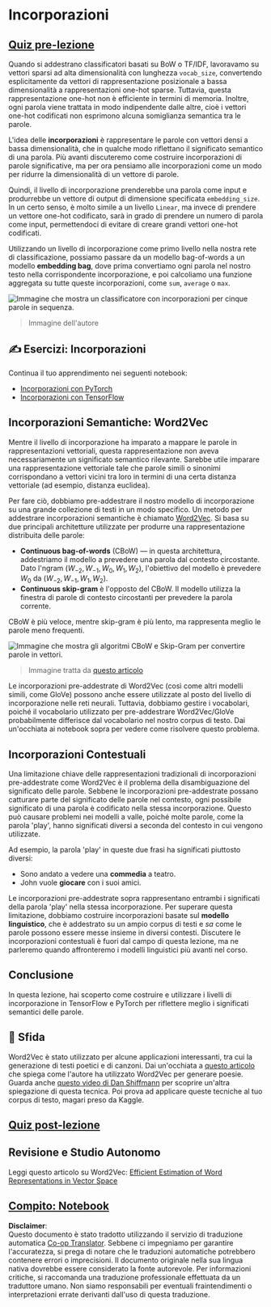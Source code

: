<!--
CO_OP_TRANSLATOR_METADATA:
{
  "original_hash": "e40b47ac3fd48f71304ede1474e66293",
  "translation_date": "2025-08-26T06:56:09+00:00",
  "source_file": "lessons/5-NLP/14-Embeddings/README.md",
  "language_code": "it"
}
-->
# Incorporazioni

## [Quiz pre-lezione](https://ff-quizzes.netlify.app/en/ai/quiz/27)

Quando si addestrano classificatori basati su BoW o TF/IDF, lavoravamo su vettori sparsi ad alta dimensionalità con lunghezza `vocab_size`, convertendo esplicitamente da vettori di rappresentazione posizionale a bassa dimensionalità a rappresentazioni one-hot sparse. Tuttavia, questa rappresentazione one-hot non è efficiente in termini di memoria. Inoltre, ogni parola viene trattata in modo indipendente dalle altre, cioè i vettori one-hot codificati non esprimono alcuna somiglianza semantica tra le parole.

L'idea delle **incorporazioni** è rappresentare le parole con vettori densi a bassa dimensionalità, che in qualche modo riflettano il significato semantico di una parola. Più avanti discuteremo come costruire incorporazioni di parole significative, ma per ora pensiamo alle incorporazioni come un modo per ridurre la dimensionalità di un vettore di parole.

Quindi, il livello di incorporazione prenderebbe una parola come input e produrrebbe un vettore di output di dimensione specificata `embedding_size`. In un certo senso, è molto simile a un livello `Linear`, ma invece di prendere un vettore one-hot codificato, sarà in grado di prendere un numero di parola come input, permettendoci di evitare di creare grandi vettori one-hot codificati.

Utilizzando un livello di incorporazione come primo livello nella nostra rete di classificazione, possiamo passare da un modello bag-of-words a un modello **embedding bag**, dove prima convertiamo ogni parola nel nostro testo nella corrispondente incorporazione, e poi calcoliamo una funzione aggregata su tutte queste incorporazioni, come `sum`, `average` o `max`.

![Immagine che mostra un classificatore con incorporazioni per cinque parole in sequenza.](../../../../../translated_images/embedding-classifier-example.b77f021a7ee67eeec8e68bfe11636c5b97d6eaa067515a129bfb1d0034b1ac5b.it.png)

> Immagine dell'autore

## ✍️ Esercizi: Incorporazioni

Continua il tuo apprendimento nei seguenti notebook:
* [Incorporazioni con PyTorch](../../../../../lessons/5-NLP/14-Embeddings/EmbeddingsPyTorch.ipynb)
* [Incorporazioni con TensorFlow](../../../../../lessons/5-NLP/14-Embeddings/EmbeddingsTF.ipynb)

## Incorporazioni Semantiche: Word2Vec

Mentre il livello di incorporazione ha imparato a mappare le parole in rappresentazioni vettoriali, questa rappresentazione non aveva necessariamente un significato semantico rilevante. Sarebbe utile imparare una rappresentazione vettoriale tale che parole simili o sinonimi corrispondano a vettori vicini tra loro in termini di una certa distanza vettoriale (ad esempio, distanza euclidea).

Per fare ciò, dobbiamo pre-addestrare il nostro modello di incorporazione su una grande collezione di testi in un modo specifico. Un metodo per addestrare incorporazioni semantiche è chiamato [Word2Vec](https://en.wikipedia.org/wiki/Word2vec). Si basa su due principali architetture utilizzate per produrre una rappresentazione distribuita delle parole:

 - **Continuous bag-of-words** (CBoW) — in questa architettura, addestriamo il modello a prevedere una parola dal contesto circostante. Dato l'ngram $(W_{-2},W_{-1},W_0,W_1,W_2)$, l'obiettivo del modello è prevedere $W_0$ da $(W_{-2},W_{-1},W_1,W_2)$.
 - **Continuous skip-gram** è l'opposto del CBoW. Il modello utilizza la finestra di parole di contesto circostanti per prevedere la parola corrente.

CBoW è più veloce, mentre skip-gram è più lento, ma rappresenta meglio le parole meno frequenti.

![Immagine che mostra gli algoritmi CBoW e Skip-Gram per convertire parole in vettori.](../../../../../translated_images/example-algorithms-for-converting-words-to-vectors.fbe9207a726922f6f0f5de66427e8a6eda63809356114e28fb1fa5f4a83ebda7.it.png)

> Immagine tratta da [questo articolo](https://arxiv.org/pdf/1301.3781.pdf)

Le incorporazioni pre-addestrate di Word2Vec (così come altri modelli simili, come GloVe) possono anche essere utilizzate al posto del livello di incorporazione nelle reti neurali. Tuttavia, dobbiamo gestire i vocabolari, poiché il vocabolario utilizzato per pre-addestrare Word2Vec/GloVe probabilmente differisce dal vocabolario nel nostro corpus di testo. Dai un'occhiata ai notebook sopra per vedere come risolvere questo problema.

## Incorporazioni Contestuali

Una limitazione chiave delle rappresentazioni tradizionali di incorporazioni pre-addestrate come Word2Vec è il problema della disambiguazione del significato delle parole. Sebbene le incorporazioni pre-addestrate possano catturare parte del significato delle parole nel contesto, ogni possibile significato di una parola è codificato nella stessa incorporazione. Questo può causare problemi nei modelli a valle, poiché molte parole, come la parola 'play', hanno significati diversi a seconda del contesto in cui vengono utilizzate.

Ad esempio, la parola 'play' in queste due frasi ha significati piuttosto diversi:

- Sono andato a vedere una **commedia** a teatro.
- John vuole **giocare** con i suoi amici.

Le incorporazioni pre-addestrate sopra rappresentano entrambi i significati della parola 'play' nella stessa incorporazione. Per superare questa limitazione, dobbiamo costruire incorporazioni basate sul **modello linguistico**, che è addestrato su un ampio corpus di testi e *sa* come le parole possono essere messe insieme in diversi contesti. Discutere le incorporazioni contestuali è fuori dal campo di questa lezione, ma ne parleremo quando affronteremo i modelli linguistici più avanti nel corso.

## Conclusione

In questa lezione, hai scoperto come costruire e utilizzare i livelli di incorporazione in TensorFlow e PyTorch per riflettere meglio i significati semantici delle parole.

## 🚀 Sfida

Word2Vec è stato utilizzato per alcune applicazioni interessanti, tra cui la generazione di testi poetici e di canzoni. Dai un'occhiata a [questo articolo](https://www.politetype.com/blog/word2vec-color-poems) che spiega come l'autore ha utilizzato Word2Vec per generare poesie. Guarda anche [questo video di Dan Shiffmann](https://www.youtube.com/watch?v=LSS_bos_TPI&ab_channel=TheCodingTrain) per scoprire un'altra spiegazione di questa tecnica. Poi prova ad applicare queste tecniche al tuo corpus di testo, magari preso da Kaggle.

## [Quiz post-lezione](https://ff-quizzes.netlify.app/en/ai/quiz/28)

## Revisione e Studio Autonomo

Leggi questo articolo su Word2Vec: [Efficient Estimation of Word Representations in Vector Space](https://arxiv.org/pdf/1301.3781.pdf)

## [Compito: Notebook](assignment.md)

**Disclaimer**:  
Questo documento è stato tradotto utilizzando il servizio di traduzione automatica [Co-op Translator](https://github.com/Azure/co-op-translator). Sebbene ci impegniamo per garantire l'accuratezza, si prega di notare che le traduzioni automatiche potrebbero contenere errori o imprecisioni. Il documento originale nella sua lingua nativa dovrebbe essere considerato la fonte autorevole. Per informazioni critiche, si raccomanda una traduzione professionale effettuata da un traduttore umano. Non siamo responsabili per eventuali fraintendimenti o interpretazioni errate derivanti dall'uso di questa traduzione.